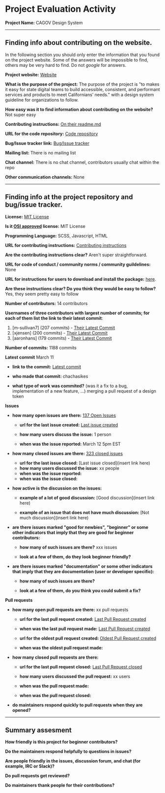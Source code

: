# Project Evaluation Activity



__Project Name:__  CAGOV Design System


---

## Finding info about contributing on the website.

In the following section you should only enter the information that you
found on the project website. Some of the answers will be impossible to find, others
may be very hard to find. Do not _google_ for answers.

__Project website:__ [Website](https://designsystem.webstandards.ca.gov/)


__What is the purpose of the project:__ 
The purpose of the project is "to makes it easy for state digital teams to build accessible, consistent, and performant services and products to meet Californians’ needs." with a design system guideline for organizations to follow.

__How easy was it to find information about contributing on the website?__ 
Not super easy


__Contributing instructions:__ [On their readme.md](https://github.com/cagov/design-system/blob/main/README.md) 

__URL for the code repository:__ [Code repository](https://github.com/cagov/design-system)

__Bug/Issue tracker link:__ [Bug/Issue tracker](https://github.com/cagov/design-system/issues)

__Mailing list:__ There is no mailing list 

__Chat channel:__ There is no chat channel, contributors usually chat within the repo

__Other communication channels:__ None


---

## Finding info at the project repository and bug/issue tracker.

__License:__ [MIT License](https://github.com/cagov/design-system/blob/main/LICENSE)

__Is it [OSI approved](https://opensource.org/licenses/alphabetical) license:__ MIT License

__Programming Language:__ SCSS, Javascript, HTML

__URL for contributing instructions:__ [Contributing instructions](https://github.com/cagov/design-system#how-we-work)

__Are the contributing instructions clear?__ Aren't super straightforward.


__URL for code of conduct / community norms / community guildelines:__ None

__URL for instructions for users to download and install the package:__ [here](https://github.com/cagov/design-system#development-instructions). 


__Are these instructions clear? Do you think they would be easy to follow?__ Yes, they seem pretty easy to follow


__Number of contributors:__ 14 contributors


__Usernames of three contributors with largest number of commits; for
each of them list the link to their latest commit__:

1. [m-sullivan7] (207 commits) - [Their Latest Commit](https://github.com/cagov/design-system/commit/ec5494a242bd6a6c16bcb0bb2db83d108239eaf7)
2. [xjensen] (200 commits) - [Their Latest Commit](https://github.com/cagov/design-system/commit/1bfae0914336fc7ff8d24fc11ccbd3eb6ecf08df)
3. [aaronhans] (179 commits) - [Their Latest Commit](https://github.com/cagov/design-system/commit/64aff25c12e4fa2c1dce169fe2f9dcc140e0e142)


__Number of commits:__ 1188 commits

__Latest commit__ March 11

- __link to the commit:__ [Latest commit](https://github.com/cagov/design-system/commit/e45cd8d810ffc17d7ad15088ec51cd38587ee6e1)

- __who made that commit:__ chachasikes

- __what type of work was commited?__ (was it a fix to a bug, implementation of a new feature, ...) merging a pull request of a design token


__Issues__

- __how many open issues are there:__ [137 Open Issues](https://github.com/cagov/design-system/issues)

    - __url for the last issue created:__ [Last issue created](https://github.com/cagov/design-system/issues/740)

    - __how many users discuss the issue:__ 1 person
    
    - __when was the issue reported:__ March 12 5pm EST 
    

- __how many closed issues are there:__ [323 closed issues](https://github.com/cagov/design-system/issues?q=is%3Aissue+is%3Aclosed)
    - __url for the last issue closed:__ [Last issue closed](insert link here)
    - __how many users discussed the issue:__ xx people
    - __when was the issue reported:__ 
    - __when was the issue closed:__ 

- __how active is the discussion on the issues:__ 

    - __example of a lot of good discussion:__ [Good discussion](insert link here)
    
    - __example of an issue that does not have much discussion:__ [Not much discussion](insert link here)



- __are there issues marked "good for newbies", "beginner" or some other indicators that imply that they are good for beginner contributors:__ 

    - __how many of such issues are there?__ xxx issues
    
    - __look at a few of them, do they look beginner friendly?__ 



- __are there issues marked "documentation" or some other indicators that imply that they are documentation (user or developer specific):__ 

    - __how many of such issues are there?__ 
    
    - __look at a few of them, do you think you could submit a fix?__ 



__Pull requests__

- __how many open pull requests are there:__ xx pull requests

    - __url for the last pull request created:__ [Last Pull Request created]()
    
    - __when was the last pull request made:__ [Last Pull Request created]()

    - __url for the oldest pull request created:__ [Oldest Pull Request created]()
    
    - __when was the oldest pull request made:__ 

- __how many closed pull requests are there:__ 

    - __url for the last pull request closed:__ [Last Pull Request closed]()
    
    - __how many users discussed the pull request:__ xx users
    
    - __when was the pull request made:__  
    
    - __when was the pull request closed:__ 
    

- __do maintainers respond quickly to pull requests when they are opened?__ 





---


## Summary assesment
__How friendly is this project for beginner contributors?__




__Do the maintainers respond helpfully to questions in issues?__



__Are people friendly in the issues, discussion forum, and chat (for example, IRC or Slack)?__




__Do pull requests get reviewed?__



__Do maintainers thank people for their contributions?__


